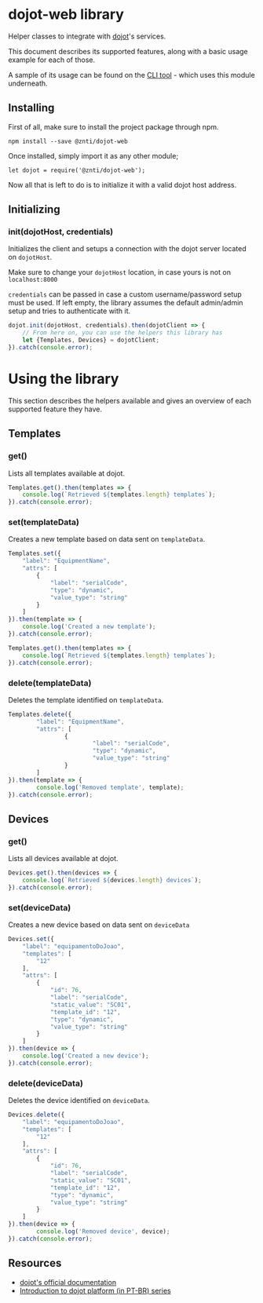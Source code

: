 # dojot-web library
Helper classes to integrate with [dojot](http://www.dojot.com.br/)'s services.

This document describes its supported features, along with a basic usage example for each of those.

A sample of its usage can be found on the [CLI tool](https://github.com/znti/dojot-cli ) - which uses this module underneath.

## Installing
First of all, make sure to install the project package through npm.

`npm install --save @znti/dojot-web`

Once installed, simply import it as any other module; 

`let dojot = require('@znti/dojot-web');`

Now all that is left to do is to initialize it with a valid dojot host address.

## Initializing

### init(dojotHost, credentials)
Initializes the client and setups a connection with the dojot server located on `dojotHost`.

Make sure to change your `dojotHost` location, in case yours is not on `localhost:8000`

`credentials` can be passed in case a custom username/password setup must be used. If left empty, the library assumes the default admin/admin setup and tries to authenticate with it.

```js
dojot.init(dojotHost, credentials).then(dojotClient => {
	// From here on, you can use the helpers this library has
	let {Templates, Devices} = dojotClient;
}).catch(console.error);
```

# Using the library

This section describes the helpers available and gives an overview of each supported feature they have.

## Templates

### get()
Lists all templates available at dojot.

```js
Templates.get().then(templates => {
	console.log(`Retrieved ${templates.length} templates`);
}).catch(console.error);
```

### set(templateData)
Creates a new template based on data sent on `templateData`.

```js
Templates.set({
	"label": "EquipmentName",
	"attrs": [
		{
			"label": "serialCode",
			"type": "dynamic",
			"value_type": "string"
		}
	]
}).then(template => {
	console.log('Created a new template');
}).catch(console.error);

Templates.get().then(templates => {
	console.log(`Retrieved ${templates.length} templates`);
}).catch(console.error);
```

### delete(templateData)
Deletes the template identified on `templateData`.

```js
Templates.delete({
        "label": "EquipmentName",
        "attrs": [
                {
                        "label": "serialCode",
                        "type": "dynamic",
                        "value_type": "string"
                }
        ]
}).then(template => {
        console.log('Removed template', template);
}).catch(console.error);
```

## Devices

### get()
Lists all devices available at dojot.

```js
Devices.get().then(devices => {
	console.log(`Retrieved ${devices.length} devices`);
}).catch(console.error);
```

### set(deviceData)
Creates a new device based on data sent on `deviceData`

```js
Devices.set({
	"label": "equipamentoDoJoao",
	"templates": [
		"12"
	],
	"attrs": [
		{
			"id": 76,
			"label": "serialCode",
			"static_value": "SC01",
			"template_id": "12",
			"type": "dynamic",
			"value_type": "string"
		}
	]
}).then(device => {
	console.log('Created a new device');
}).catch(console.error);
```

### delete(deviceData)
Deletes the device identified on `deviceData`.

```js
Devices.delete({
	"label": "equipamentoDoJoao",
	"templates": [
		"12"
	],
	"attrs": [
		{
			"id": 76,
			"label": "serialCode",
			"static_value": "SC01",
			"template_id": "12",
			"type": "dynamic",
			"value_type": "string"
		}
	]
}).then(device => {
        console.log('Removed device', device);
}).catch(console.error);
```

## Resources

* [dojot's official documentation](https://dojotdocs.readthedocs.io/en/stable/index.html)
* [Introduction to dojot platform (in PT-BR) series](https://www.embarcados.com.br/serie/plataforma-dojot/)
